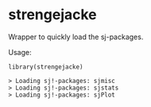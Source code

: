 # strengejacke
Wrapper to quickly load the sj-packages.

Usage:
```
library(strengejacke)

> Loading sj!-packages: sjmisc
> Loading sj!-packages: sjstats
> Loading sj!-packages: sjPlot
```
